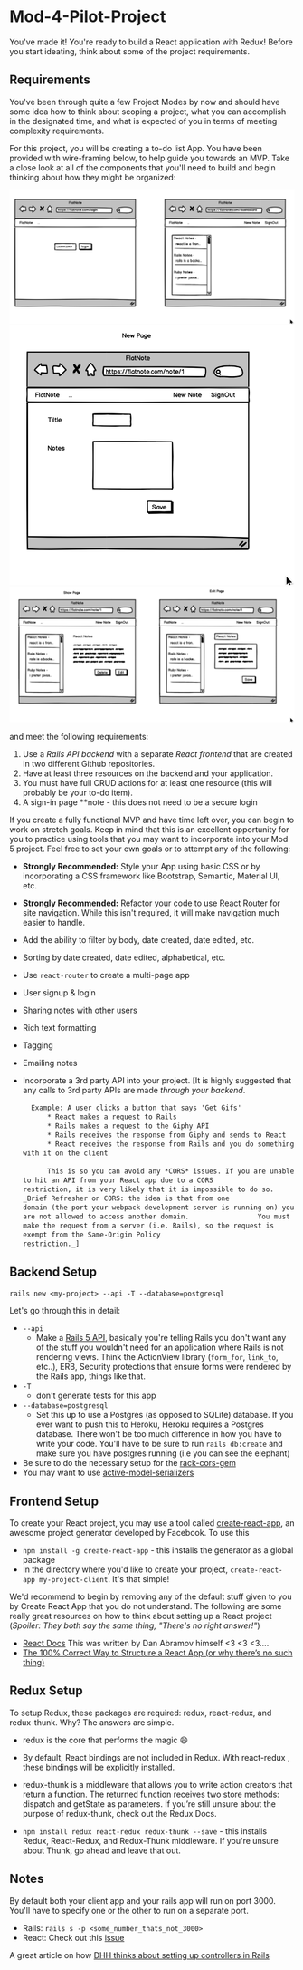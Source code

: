# Mod-4-Pilot-Project 

You've made it! You're ready to build a React application with Redux! Before you start ideating, think about some of the project requirements. 

## Requirements

You've been through quite a few Project Modes by now and should have some idea how to think about scoping a project, what you can accomplish in the designated time, and what is expected of you in terms of meeting complexity requirements.

For this project, you will be creating a to-do list App. You have been provided with wire-framing below, to help guide you towards an MVP. Take a close look at all of the components that you'll need to build and begin thinking about how they might be organized:


![wire-frame](Login_Home.png)
![new-note](New_note.png)
![show](Show_edit.png)

and meet the following requirements:

1. Use a _Rails API backend_ with a separate _React frontend_ that are created in two different Github repositories.
2. Have at least three resources on the backend and your application. 
3. You must have full CRUD actions for at least one resource (this will probably be your to-do item).
4. A sign-in page **note - this does not need to be a secure login 


If you create a fully functional MVP and have time left over, you can begin to work on stretch goals. Keep in mind that this is an excellent opportunity for you to practice using tools that you may want to incorporate into your Mod 5 project. Feel free to set your own goals or to attempt any of the following:

- **Strongly Recommended:** Style your App using basic CSS or by incorporating a CSS framework like Bootstrap, Semantic, Material UI, etc.
- **Strongly Recommended:** Refactor your code to use React Router for site navigation. While this isn't required, it will make navigation much easier to handle.
- Add the ability to filter by body, date created, date edited, etc.
- Sorting by date created, date edited, alphabetical, etc.
- Use `react-router` to create a multi-page app
- User signup & login
- Sharing notes with other users
- Rich text formatting
- Tagging
- Emailing notes
- Incorporate a 3rd party API into your project.
      [It is highly suggested that any calls to 3rd party APIs are made _through your backend_.

        Example: A user clicks a button that says 'Get Gifs'
            * React makes a request to Rails
            * Rails makes a request to the Giphy API
            * Rails receives the response from Giphy and sends to React
            * React receives the response from Rails and you do something with it on the client

            This is so you can avoid any *CORS* issues. If you are unable to hit an API from your React app due to a CORS                 restriction, it is very likely that it is impossible to do so. _Brief Refresher on CORS: the idea is that from one              domain (the port your webpack development server is running on) you are not allowed to access another domain.                 You must make the request from a server (i.e. Rails), so the request is exempt from the Same-Origin Policy                      restriction._]
            
       


## Backend Setup
```
rails new <my-project> --api -T --database=postgresql
```

Let's go through this in detail:

* `--api`
  *  Make a [Rails 5 API](http://edgeguides.rubyonrails.org/api_app.html), basically you're telling Rails you don't want any of the stuff you wouldn't need for an application where Rails is not rendering views. Think the ActionView library (`form_for`, `link_to`, etc..), ERB, Security protections that ensure forms were rendered by the Rails app, things like that.
* `-T`
  * don't generate tests for this app
* `--database=postgresql`
  * Set this up to use a Postgres (as opposed to SQLite) database. If you ever want to push this to Heroku, Heroku requires a Postgres database. There won't be too much difference in how you have to write your code. You'll have to be sure to run `rails db:create` and make sure you have postgres running (i.e you can see the elephant)
* Be sure to do the necessary setup for the [rack-cors-gem](https://github.com/cyu/rack-cors)
* You may want to use [active-model-serializers](https://github.com/rails-api/active_model_serializers/tree/0-10-stable)

## Frontend Setup
To create your React project, you may use a tool called [create-react-app](https://github.com/facebookincubator/create-react-app), an awesome project generator developed by Facebook. To use this
+ `npm install -g create-react-app` - this installs the generator as a global package
+ In the directory where you'd like to create your project, `create-react-app my-project-client`. It's that simple!

We'd recommend to begin by removing any of the default stuff given to you by Create React App that you do not understand. The following are some really great resources on how to think about setting up a React project (_Spoiler: They both say the same thing, "There's no right answer!"_)
* [React Docs](https://github.com/reactjs/reactjs.org/blob/71788c647daa07392a8156609fdbede8e9ed24f7/content/docs/faq-structure.md) This was written by Dan Abramov himself <3 <3 <3....
* [The 100% Correct Way to Structure a React App (or why there’s no such thing)](https://hackernoon.com/the-100-correct-way-to-structure-a-react-app-or-why-theres-no-such-thing-3ede534ef1ed)

## Redux Setup
To setup Redux, these packages are required: redux, react-redux, and redux-thunk. Why? The answers are simple.
+ redux is the core that performs the magic 😄
+ By default, React bindings are not included in Redux. With react-redux , these bindings will be explicitly installed.
+ redux-thunk is a middleware that allows you to write action creators that return a function. The returned function receives two store methods: dispatch and getState as parameters. If you’re still unsure about the purpose of redux-thunk, check out the Redux Docs.

+ `npm install redux react-redux redux-thunk --save` - this installs Redux, React-Redux, and Redux-Thunk middleware. If you're unsure about Thunk, go ahead and leave that out.



## Notes
By default both your client app and your rails app will run on port 3000. You'll have to specify one or the other to run on a separate port.
* Rails: `rails s -p <some_number_thats_not_3000>`
* React: Check out this [issue](https://github.com/facebookincubator/create-react-app/issues/1083)

A great article on how [DHH thinks about setting up controllers in Rails](http://jeromedalbert.com/how-dhh-organizes-his-rails-controllers/)
